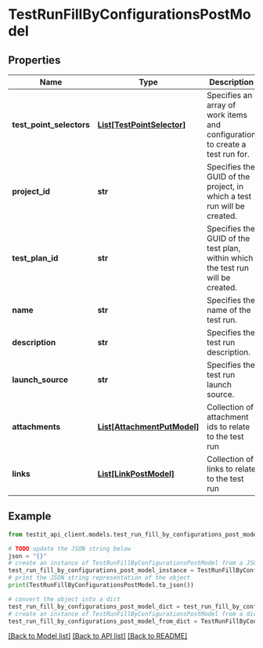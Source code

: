# TestRunFillByConfigurationsPostModel


## Properties

Name | Type | Description | Notes
------------ | ------------- | ------------- | -------------
**test_point_selectors** | [**List[TestPointSelector]**](TestPointSelector.md) | Specifies an array of work items and configuration to create a test run for. | 
**project_id** | **str** | Specifies the GUID of the project, in which a test run will be created. | 
**test_plan_id** | **str** | Specifies the GUID of the test plan, within which the test run will be created. | 
**name** | **str** | Specifies the name of the test run. | [optional] 
**description** | **str** | Specifies the test run description. | [optional] 
**launch_source** | **str** | Specifies the test run launch source. | [optional] 
**attachments** | [**List[AttachmentPutModel]**](AttachmentPutModel.md) | Collection of attachment ids to relate to the test run | [optional] 
**links** | [**List[LinkPostModel]**](LinkPostModel.md) | Collection of links to relate to the test run | [optional] 

## Example

```python
from testit_api_client.models.test_run_fill_by_configurations_post_model import TestRunFillByConfigurationsPostModel

# TODO update the JSON string below
json = "{}"
# create an instance of TestRunFillByConfigurationsPostModel from a JSON string
test_run_fill_by_configurations_post_model_instance = TestRunFillByConfigurationsPostModel.from_json(json)
# print the JSON string representation of the object
print(TestRunFillByConfigurationsPostModel.to_json())

# convert the object into a dict
test_run_fill_by_configurations_post_model_dict = test_run_fill_by_configurations_post_model_instance.to_dict()
# create an instance of TestRunFillByConfigurationsPostModel from a dict
test_run_fill_by_configurations_post_model_from_dict = TestRunFillByConfigurationsPostModel.from_dict(test_run_fill_by_configurations_post_model_dict)
```
[[Back to Model list]](../README.md#documentation-for-models) [[Back to API list]](../README.md#documentation-for-api-endpoints) [[Back to README]](../README.md)


